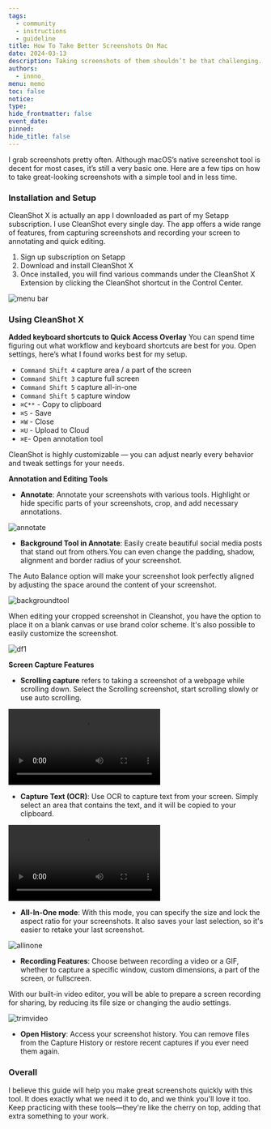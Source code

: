 ```yaml
---
tags:
  - community
  - instructions
  - guideline
title: How To Take Better Screenshots On Mac
date: 2024-03-13
description: Taking screenshots of them shouldn’t be that challenging. In this article, I’ll take you through my screenshot workflow with a handful of simple tools and techniques and grab screenshots with negligible effort.
authors:
  - innno_
menu: memo
toc: false
notice: 
type: 
hide_frontmatter: false
event_date: 
pinned: 
hide_title: false
---
```


I grab screenshots pretty often. Although macOS’s native screenshot tool is decent for most cases, it’s still a very basic one. Here are a few tips on how to take great-looking screenshots with a simple tool and in less time. 

### Installation and Setup
CleanShot X is actually an app I downloaded as part of my Setapp subscription. I use CleanShot every single day. The app offers a wide range of features, from capturing screenshots and recording your screen to annotating and quick editing.

1. Sign up subscription on Setapp
2. Download and install CleanShot X
3. Once installed, you will find various commands under the CleanShot X Extension by clicking the CleanShot shortcut in the Control Center.

![menu bar](assets/how-to-take-better-screenshots/menu-bar-shortcut.png)

### Using CleanShot X
**Added keyboard shortcuts to Quick Access Overlay**
You can spend time figuring out what workflow and keyboard shortcuts are best for you. Open settings, here’s what I found works best for my setup.

- `Command Shift 4` capture area / a part of the screen
- `Command Shift 3` capture full screen
- `Command Shift 5`  capture  all-in-one
- `Command Shift 5`   capture window
- `⌘C**` - Copy to clipboard
- `⌘S` - Save
- `⌘W` - Close
- `⌘U` - Upload to Cloud
- `⌘E`- Open annotation tool

CleanShot is highly customizable — you can adjust nearly every behavior and tweak settings for your needs.

**Annotation and Editing Tools**
- **Annotate**: Annotate your screenshots with various tools. Highlight or hide specific parts of your screenshots, crop, and add necessary annotations.

![annotate](assets/how-to-take-better-screenshots/annotation-tool.png)

- **Background Tool in Annotate**: Easily create beautiful social media posts that stand out from others.You can even change the padding, shadow, alignment and border radius of your screenshot.

The Auto Balance option will make your screenshot look perfectly aligned by adjusting the space around the content of your screenshot.

![backgroundtool](assets/how-to-take-better-screenshots/background-tool.png)

When editing your cropped screenshot in Cleanshot, you have the option to place it on a blank canvas or use brand color scheme. It's also possible to easily customize the screenshot. 

![df1](assets/how-to-take-better-screenshots/df-background-1.png)

**Screen Capture Features** 

- **Scrolling capture** refers to taking a screenshot of a webpage while scrolling down. Select the Scrolling screenshot, start scrolling slowly or use auto scrolling.

![scrolling](assets/how-to-take-better-screenshots/scrolling-capture.mp4)

- **Capture Text (OCR)**: Use OCR to capture text from your screen. Simply select an area that contains the text, and it will be copied to your clipboard.

![capturetext](assets/how-to-take-better-screenshots/cleanshot-x-all-features.mp4)

- **All-In-One mode**: With this mode, you can specify the size and lock the aspect ratio for your screenshots. It also saves your last selection, so it's easier to retake your last screenshot.

![allinone](assets/how-to-take-better-screenshots/clean-shot.png)

- **Recording Features**: Choose between recording a video or a GIF, whether to capture a specific window, custom dimensions, a part of the screen, or fullscreen.

With our built-in video editor, you will be able to prepare a screen recording for sharing, by reducing its file size or changing the audio settings.

![trimvideo](assets/how-to-take-better-screenshots/trim-video.png)

- **Open History**: Access your screenshot history. You can remove files from the Capture History or restore recent captures if you ever need them again.

### Overall
I believe this guide will help you make great screenshots quickly with this tool. It does exactly what we need it to do, and we think you'll love it too. Keep practicing with these tools—they're like the cherry on top, adding that extra something to your work.